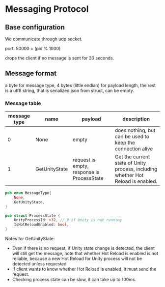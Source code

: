 # Messaging Protocol

## Base configuration
We communicate through udp socket.

port: 50000 + (pid % 1000)

drops the client if no message is sent for 30 seconds.

## Message format
a byte for message type, 4 bytes (little endian) for payload length, the rest is a utf8 string, that is serialized json from struct, can be empty.

### Message table
| message type | name | payload | description |
| --- | --- | --- | --- |
| 0 | None | empty| does nothing, but can be used to keep the connection alive
| 1 | GetUnityState | request is empty, response is ProcessState | Get the current state of Unity process, including whether Hot Reload is enabled.

``` rust
pub enum MessageType{
    None,
    GetUnityState,
}

pub struct ProcessState {
    UnityProcessId: u32, // 0 if Unity is not running
    IsHotReloadEnabled: bool,
}
```

Notes for GetUnityState:
- Even if there is no request, if Unity state change is detected, the client will still get the message, note that whether Hot Reload is enabled is not reliable, because a new Hot Reload for Unity process will not be detected unless requested
- If client wants to know whether Hot Reload is enabled, it must send the request.
- Checking process state can be slow, it can take up to 100ms.
